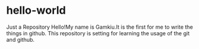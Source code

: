 # hello-world
Just a Repository
  Hello!My name is Gamkiu.It is the first for me to write the things in github.
This repository is setting for learning the usage of the git and github.
